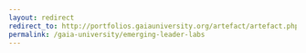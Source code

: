 ```yaml
---
layout: redirect
redirect_to: http://portfolios.gaiauniversity.org/artefact/artefact.php?artefact=23782&view=3977&block=24910
permalink: /gaia-university/emerging-leader-labs
---
```


